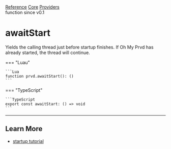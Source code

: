<div class="ompdoc-reference-breadcrumbs">
<a href="../../../">Reference</a>
<a href="../../">Core</a>
<a href="../">Providers</a>
</div>

<div class="ompdoc-reference-tags">
<span>function</span>
<span>since v0.1</span>
</div>

# awaitStart

Yields the calling thread just before startup finishes. If Oh My Prvd has
already started, the thread will continue.

=== "Luau"

    ```Lua
    function prvd.awaitStart(): ()
    ```

=== "TypeScript"

    ```TypeScript
    export const awaitStart: () => void
    ```

---

## Learn More

- [startup tutorial](../../../tutorials/fundamentals/startup.md)
